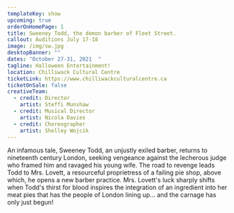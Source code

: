 ```yaml
---
templateKey: show
upcoming: true
orderOnHomePage: 1
title: Sweeney Todd, the demon barber of Fleet Street.
callout: Auditions July 17-18
image: /img/sw.jpg
desktopBanner: ""
dates: "October 27-31, 2021  "
tagline: Halloween Entertainment!
location: Chilliwack Cultural Centre
ticketLink: https://www.chilliwackculturalcentre.ca
ticketOnSale: false
creativeTeam:
  - credit: Director
    artist: Steffi Munshaw
  - credit: Musical Director
    artist: Nicola Davies
  - credit: Choreographer
    artist: Shelley Wojcik
---
```


An infamous tale, Sweeney Todd, an unjustly exiled barber, returns to nineteenth century London, seeking vengeance against the lecherous judge who framed him and ravaged his young wife. The road to revenge leads Todd to Mrs. Lovett, a resourceful proprietress of a failing pie shop, above which, he opens a new barber practice. Mrs. Lovett's luck sharply shifts when Todd's thirst for blood inspires the integration of an ingredient into her meat pies that has the people of London lining up... and the carnage has only just begun!
